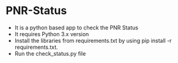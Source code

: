 # PNR-Status
- It is a python based app to check the PNR Status
- It requires Python 3.x version
- Install the libraries from requirements.txt by using pip install -r requirements.txt.
- Run the check_status.py file
